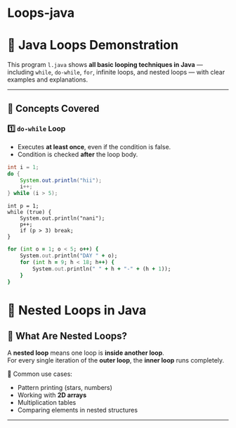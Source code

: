 # Loops-java

# 🔁 Java Loops Demonstration

This program `l.java` shows **all basic looping techniques in Java** — including `while`, `do-while`, `for`, infinite loops, and nested loops — with clear examples and explanations.

---

## 🧠 Concepts Covered

### 1️⃣ `do-while` Loop
- Executes **at least once**, even if the condition is false.
- Condition is checked **after** the loop body.

```java
int i = 1;
do {
    System.out.println("hii");
    i++;
} while (i > 5);
```
```infinte loop
int p = 1;
while (true) {
    System.out.println("nani");
    p++;
    if (p > 3) break;
}
```
```for loop
for (int o = 1; o < 5; o++) {
    System.out.println("DAY " + o);
    for (int h = 9; h < 18; h++) {
        System.out.println(" " + h + "-" + (h + 1));
    }
}
```

# 🔁 Nested Loops in Java

## 🧩 What Are Nested Loops?

A **nested loop** means one loop is **inside another loop**.  
For every single iteration of the **outer loop**, the **inner loop** runs completely.

🧠 Common use cases:
- Pattern printing (stars, numbers)
- Working with **2D arrays**
- Multiplication tables
- Comparing elements in nested structures

---

 

